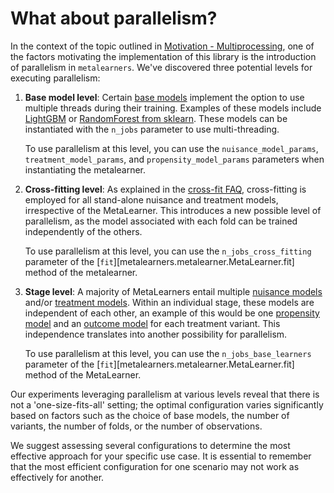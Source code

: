# What about parallelism?

In the context of the topic outlined in [Motivation - Multiprocessing](motivation.md#multiprocessing-training-of-base-learners), one of the factors motivating the implementation of this library is the introduction of parallelism in `metalearners`. We've discovered three potential levels for executing parallelism:

<!-- prettier-ignore -->
1. **Base model level**: Certain [base models](glossary.md#base-model) implement the option to use multiple threads during their training. Examples of these models include [LightGBM](https://lightgbm.readthedocs.io/en/latest/pythonapi/lightgbm.LGBMRegressor.html#lightgbm.LGBMRegressor) or [RandomForest from sklearn](https://scikit-learn.org/stable/modules/generated/sklearn.ensemble.RandomForestRegressor.html). These models can be instantiated with the `n_jobs` parameter to use multi-threading.

    To use parallelism at this level, you can use the `nuisance_model_params`, `treatment_model_params`, and `propensity_model_params` parameters when instantiating the metalearner.

2. **Cross-fitting level**: As explained in the [cross-fit FAQ](faq.md#why-do-we-cross-fit-for-all-metalearners), cross-fitting is employed for all stand-alone nuisance and treatment models, irrespective of the MetaLearner. This introduces a new possible level of parallelism, as the model associated with each fold can be trained independently of the others.

    To use parallelism at this level, you can use the `n_jobs_cross_fitting` parameter of the [`fit`][metalearners.metalearner.MetaLearner.fit] method of the metalearner.

3. **Stage level**: A majority of MetaLearners entail multiple [nuisance models](glossary.md#nuisance-model) and/or [treatment models](glossary.md#treatment-effect-model). Within an individual stage, these models are independent of each other, an example of this would be one [propensity model](glossary.md#propensity-model) and an [outcome model](glossary.md#outcome-model) for each treatment variant. This independence translates into another possibility for parallelism.

    To use parallelism at this level, you can use the `n_jobs_base_learners` parameter of the [`fit`][metalearners.metalearner.MetaLearner.fit] method of the MetaLearner.

Our experiments leveraging parallelism at various levels reveal that there is not a 'one-size-fits-all' setting; the optimal configuration varies significantly based on factors such as the choice of base models, the number of variants, the number of folds, or the number of observations.

We suggest assessing several configurations to determine the most effective approach for your specific use case. It is essential to remember that the most efficient configuration for one scenario may not work as effectively for another.
